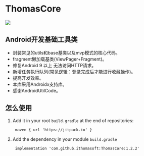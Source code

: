 # ThomasCore
[![](https://jitpack.io/v/ithomasoft/ThomasCore.svg)](https://jitpack.io/#ithomasoft/ThomasCore)
## Android开发基础工具类
* 封装常见的utils和base基类以及mvp模式的核心代码。
* fragment懒加载基类(ViewPager+Fragment)。
* 修复Android 9 以上 无法访问HTTP请求。
* 新增任务执行队列(常见逻辑：登录完成后才能进行收藏操作)。
* 提高开发效率。
* 本库采用Androidx支持库。
* 感谢AndroidUtilCode。
## 怎么使用
1. Add it in your root `build.gradle` at the end of repositories:

	`` 
	maven { url 'https://jitpack.io' }
    ``
2. Add the dependency in your module  `build.gradle`

    `` 
    implementation 'com.github.ithomasoft:ThomasCore:1.2.2'
    ``


